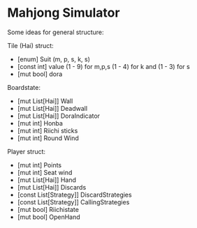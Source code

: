 # Mahjong Simulator

Some ideas for general structure:

Tile (Hai) struct:
  + [enum] Suit (m, p, s, k, s)
  + [const int] value (1 - 9) for m,p,s (1 - 4) for k and (1 - 3) for s
  + [mut bool] dora

Boardstate:
  + [mut List[Hai]] Wall
  + [mut List[Hai]] Deadwall
  + [mut List[Hai]] DoraIndicator
  + [mut int] Honba
  + [mut int] Riichi sticks
  + [mut int] Round Wind

Player struct:
  + [mut int] Points
  + [mut int] Seat wind
  + [mut List[Hai]] Hand
  + [mut List[Hai]] Discards
  + [const List[Strategy]] DiscardStrategies
  + [const List[Strategy]] CallingStrategies
  + [mut bool] Riichistate
  + [mut bool] OpenHand

